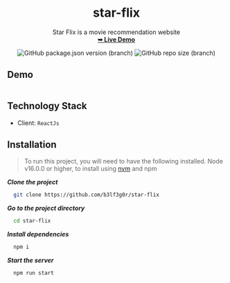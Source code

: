 <div align="center">
  <h1>star-flix</h1>
  <p>
 Star Flix is a movie recommendation website <br /> <a href="https://starflix.vercel.app"><strong>➥ Live Demo</strong></a>
  </p>
</div>
<p align="center">
  <img alt="GitHub package.json version (branch)" src="https://img.shields.io/github/package-json/v/b3lf3g0r/star-flix/master">
  <img alt="GitHub repo size (branch)" src="https://img.shields.io/github/repo-size/b3lf3g0r/star-flix">
  <br>
</p>

## Demo
<div align="center">
    <img src=""  />
</div>

## Technology Stack

- Client: `ReactJs`

## Installation

> To run this project, you will need to have the following installed. Node v16.0.0 or higher, to install using [nvm](https://github.com/nvm-sh/nvm) and npm

**_Clone the project_**

```bash
  git clone https://github.com/b3lf3g0r/star-flix
```

**_Go to the project directory_**

```bash
  cd star-flix
```

**_Install dependencies_**

```bash
  npm i
```

**_Start the server_**

```bash
  npm run start
```
